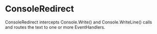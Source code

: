 ﻿# ConsoleRedirect

ConsoleRedirect intercepts Console.Write() and Console.WriteLine() calls and routes the text to one or more EventHandlers.
